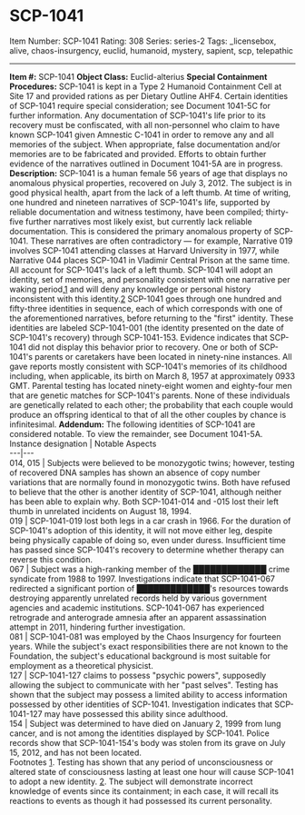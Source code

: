 # SCP-1041
Item Number: SCP-1041
Rating: 308
Series: series-2
Tags: _licensebox, alive, chaos-insurgency, euclid, humanoid, mystery, sapient, scp, telepathic

---

**Item #:** SCP-1041
**Object Class:** Euclid-alterius
**Special Containment Procedures:** SCP-1041 is kept in a Type 2 Humanoid Containment Cell at Site 17 and provided rations as per Dietary Outline AHF4. Certain identities of SCP-1041 require special consideration; see Document 1041-5C for further information.
Any documentation of SCP-1041's life prior to its recovery must be confiscated, with all non-personnel who claim to have known SCP-1041 given Amnestic C-1041 in order to remove any and all memories of the subject. When appropriate, false documentation and/or memories are to be fabricated and provided.
Efforts to obtain further evidence of the narratives outlined in Document 1041-5A are in progress.
**Description:** SCP-1041 is a human female 56 years of age that displays no anomalous physical properties, recovered on July 3, 2012. The subject is in good physical health, apart from the lack of a left thumb.
At time of writing, one hundred and nineteen narratives of SCP-1041's life, supported by reliable documentation and witness testimony, have been compiled; thirty-five further narratives most likely exist, but currently lack reliable documentation. This is considered the primary anomalous property of SCP-1041. These narratives are often contradictory — for example, Narrative 019 involves SCP-1041 attending classes at Harvard University in 1977, while Narrative 044 places SCP-1041 in Vladimir Central Prison at the same time. All account for SCP-1041's lack of a left thumb.
SCP-1041 will adopt an identity, set of memories, and personality consistent with one narrative per waking period,[1](javascript:;) and will deny any knowledge or personal history inconsistent with this identity.[2](javascript:;) SCP-1041 goes through one hundred and fifty-three identities in sequence, each of which corresponds with one of the aforementioned narratives, before returning to the "first" identity. These identities are labeled SCP-1041-001 (the identity presented on the date of SCP-1041's recovery) through SCP-1041-153. Evidence indicates that SCP-1041 did not display this behavior prior to recovery.
One or both of SCP-1041's parents or caretakers have been located in ninety-nine instances. All gave reports mostly consistent with SCP-1041's memories of its childhood including, when applicable, its birth on March 8, 1957 at approximately 0933 GMT. Parental testing has located ninety-eight women and eighty-four men that are genetic matches for SCP-1041's parents. None of these individuals are genetically related to each other; the probability that each couple would produce an offspring identical to that of all the other couples by chance is infinitesimal.
**Addendum:** The following identities of SCP-1041 are considered notable. To view the remainder, see Document 1041-5A.
Instance designation | Notable Aspects  
---|---  
014, 015 | Subjects were believed to be monozygotic twins; however, testing of recovered DNA samples has shown an absence of copy number variations that are normally found in monozygotic twins. Both have refused to believe that the other is another identity of SCP-1041, although neither has been able to explain why. Both SCP-1041-014 and -015 lost their left thumb in unrelated incidents on August 18, 1994.  
019 | SCP-1041-019 lost both legs in a car crash in 1966. For the duration of SCP-1041's adoption of this identity, it will not move either leg, despite being physically capable of doing so, even under duress. Insufficient time has passed since SCP-1041's recovery to determine whether therapy can reverse this condition.  
067 | Subject was a high-ranking member of the █████████████ crime syndicate from 1988 to 1997. Investigations indicate that SCP-1041-067 redirected a significant portion of █████████████'s resources towards destroying apparently unrelated records held by various government agencies and academic institutions. SCP-1041-067 has experienced retrograde and anterograde amnesia after an apparent assassination attempt in 2011, hindering further investigation.  
081 | SCP-1041-081 was employed by the Chaos Insurgency for fourteen years. While the subject's exact responsibilities there are not known to the Foundation, the subject's educational background is most suitable for employment as a theoretical physicist.  
127 | SCP-1041-127 claims to possess "psychic powers", supposedly allowing the subject to communicate with her "past selves". Testing has shown that the subject may possess a limited ability to access information possessed by other identities of SCP-1041. Investigation indicates that SCP-1041-127 may have possessed this ability since adulthood.  
154 | Subject was determined to have died on January 2, 1999 from lung cancer, and is not among the identities displayed by SCP-1041. Police records show that SCP-1041-154's body was stolen from its grave on July 15, 2012, and has not been located.  
Footnotes
[1](javascript:;). Testing has shown that any period of unconsciousness or altered state of consciousness lasting at least one hour will cause SCP-1041 to adopt a new identity.
[2](javascript:;). The subject will demonstrate incorrect knowledge of events since its containment; in each case, it will recall its reactions to events as though it had possessed its current personality.